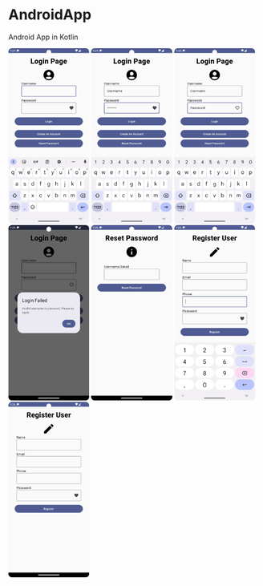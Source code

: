 # AndroidApp
Android App in Kotlin
<div>
  <img src='https://github.com/ChatApplicationAndroid/AndroidApp/blob/main/LoginPage.png' height=350px/>
  <img src='https://github.com/ChatApplicationAndroid/AndroidApp/blob/main/LoginPageWithPassword.png' height=350px/>
  <img src='https://github.com/ChatApplicationAndroid/AndroidApp/blob/main/LoginPageWithPassword2.png' height=350px/>
  <img src='https://github.com/ChatApplicationAndroid/AndroidApp/blob/main/LoginFailed.png' height=350px/>
  <img src='https://github.com/ChatApplicationAndroid/AndroidApp/blob/main/ResetPage.png' height=350px/>
  <img src='https://github.com/ChatApplicationAndroid/AndroidApp/blob/main/PhoneTextBoxWithNumberPad.png' height=350px/>
  <img src='https://github.com/ChatApplicationAndroid/AndroidApp/blob/main/RegisterPage.png' height=350px/>
</div>
